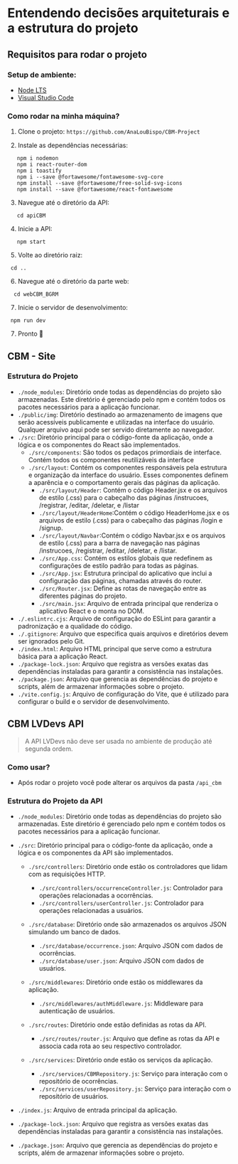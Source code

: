 # Entendendo decisões arquiteturais e a estrutura do projeto

## Requisitos para rodar o projeto

### Setup de ambiente:
- [Node LTS](https://nodejs.org/en)
- [Visual Studio Code](https://code.visualstudio.com/)

### Como rodar na minha máquina?
1. Clone o projeto: `https://github.com/AnaLouBispo/CBM-Project`

2. Instale as dependências necessárias:
```
   npm i nodemon
   npm i react-router-dom
   npm i toastify
   npm i --save @fortawesome/fontawesome-svg-core
   npm install --save @fortawesome/free-solid-svg-icons
   npm install --save @fortawesome/react-fontawesome
```

3. Navegue até o diretório da API:
```
   cd apiCBM
```   
4. Inicie a API:
```
   npm start
```
5. Volte ao diretório raiz:
 ```
  cd ..
 ```
6. Navegue até o diretório da parte web:
```
  cd webCBM_BGRM
 ```

7. Inicie o servidor de desenvolvimento:
```
 npm run dev 
```
7. Pronto 🎉



## CBM - Site
### Estrutura do Projeto
- `./node_modules`: Diretório onde todas as dependências do projeto são armazenadas. Este diretório é gerenciado pelo npm e contém todos os pacotes necessários para a aplicação funcionar.
- `./public/img`: Diretório destinado ao armazenamento de imagens que serão acessíveis publicamente e utilizadas na interface do usuário. Qualquer arquivo aqui pode ser servido diretamente ao navegador.
- `./src`: Diretório principal para o código-fonte da aplicação, onde a lógica e os componentes do React são implementados.
  - `./src/components`: São todos os pedaços primordiais de interface. Contém todos os componentes reutilizáveis da interface
  - `./src/layout`: Contém os componentes responsáveis pela estrutura e organização da interface do usuário. Esses componentes definem a aparência e o comportamento gerais das páginas da aplicação.
     - `./src/layout/Header`: Contém o código Header.jsx e os arquivos de estilo (.css) para o cabeçalho das páginas /instrucoes, /registrar, /editar, /deletar, e /listar
     - `./src/layout/HeaderHome`:Contém o código HeaderHome.jsx e os arquivos de estilo (.css) para o cabeçalho das páginas /login e /signup.
     - `./src/layout/Navbar`:Contém o código Navbar.jsx e os arquivos de estilo (.css) para a barra de navegação nas páginas /instrucoes, /registrar, /editar, /deletar, e /listar.
     - `./src/App.css`: Contém os estilos globais que redefinem as configurações de estilo padrão para todas as páginas.
     - `./src/App.jsx`:  Estrutura principal do aplicativo que inclui a configuração das páginas, chamadas através do router.
     - `./src/Router.jsx`: Define as rotas de navegação entre as diferentes páginas do projeto.
     - `./src/main.jsx`: Arquivo de entrada principal que renderiza o aplicativo React e o monta no DOM.
 - `./.eslintrc.cjs`: Arquivo de configuração do ESLint para garantir a padronização e a qualidade do código.
 - `./.gitignore`: Arquivo que especifica quais arquivos e diretórios devem ser ignorados pelo Git.
 - `./index.html`: Arquivo HTML principal que serve como a estrutura básica para a aplicação React.
 - `./package-lock.json`: Arquivo que registra as versões exatas das dependências instaladas para garantir a consistência nas instalações.
 - `./package.json`: Arquivo que gerencia as dependências do projeto e scripts, além de armazenar informações sobre o projeto.
 - `./vite.config.js`: Arquivo de configuração do Vite, que é utilizado para configurar o build e o servidor de desenvolvimento.

## CBM LVDevs API

> A API LVDevs não deve ser usada no ambiente de produção até segunda ordem.

### Como usar?

- Após rodar o projeto você pode alterar os arquivos da pasta `/api_cbm`

### Estrutura do Projeto da API

- `./node_modules`: Diretório onde todas as dependências do projeto são armazenadas. Este diretório é gerenciado pelo npm e contém todos os pacotes necessários para a aplicação funcionar.

- `./src`: Diretório principal para o código-fonte da aplicação, onde a lógica e os componentes da API são implementados.
  - `./src/controllers`: Diretório onde estão os controladores que lidam com as requisições HTTP.
    - `./src/controllers/occurrenceController.js`: Controlador para operações relacionadas a ocorrências.
    - `./src/controllers/userController.js`: Controlador para operações relacionadas a usuários.
  
  - `./src/database`: Diretório onde são armazenados os arquivos JSON simulando um banco de dados.
    - `./src/database/occurrence.json`: Arquivo JSON com dados de ocorrências.
    - `./src/database/user.json`: Arquivo JSON com dados de usuários.
  
  - `./src/middlewares`: Diretório onde estão os middlewares da aplicação.
    - `./src/middlewares/authMiddleware.js`: Middleware para autenticação de usuários.
  
  - `./src/routes`: Diretório onde estão definidas as rotas da API.
    - `./src/routes/router.js`: Arquivo que define as rotas da API e associa cada rota ao seu respectivo controlador.
  
  - `./src/services`: Diretório onde estão os serviços da aplicação.
    - `./src/services/CBMRepository.js`: Serviço para interação com o repositório de ocorrências.
    - `./src/services/userRepository.js`: Serviço para interação com o repositório de usuários.
  
- `./index.js`: Arquivo de entrada principal da aplicação.
- `./package-lock.json`: Arquivo que registra as versões exatas das dependências instaladas para garantir a consistência nas instalações.
- `./package.json`: Arquivo que gerencia as dependências do projeto e scripts, além de armazenar informações sobre o projeto.
